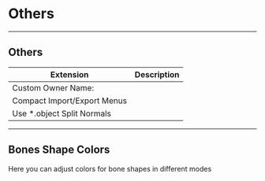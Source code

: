 # Others

___

## Others

| Extension | Description |
---|---|
| Custom Owner Name: |  |
| Compact Import/Export Menus |  |
| Use *.object Split Normals |  |

___

## Bones Shape Colors

Here you can adjust colors for bone shapes in different modes

